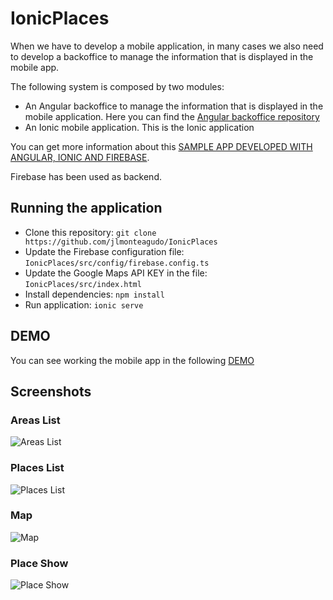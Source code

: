 # IonicPlaces

When we have to develop a mobile application, in many cases we also need to develop a backoffice to manage the information that is displayed in the mobile app.

The following system is composed by two modules: 
- An Angular backoffice to manage the information that is displayed in the mobile application. Here you can find the [Angular backoffice repository](https://github.com/jlmonteagudo/WebPlaces)
- An Ionic mobile application. This is the Ionic application

You can get more information about this [SAMPLE APP DEVELOPED WITH ANGULAR, IONIC AND FIREBASE](http://www.jlmonteagudo.com/app/places/).

Firebase has been used as backend.

## Running the application

- Clone this repository: `git clone https://github.com/jlmonteagudo/IonicPlaces`
- Update the Firebase configuration file: `IonicPlaces/src/config/firebase.config.ts`
- Update the Google Maps API KEY in the file: `IonicPlaces/src/index.html`
- Install dependencies: `npm install`
- Run application: `ionic serve`

## DEMO

You can see working the mobile app in the following [DEMO](http://www.dondeviajamos.com/app/tabernas-madrid/)

## Screenshots

### Areas List
![Areas List](http://www.jlmonteagudo.com/wp-content/uploads/2017/06/areas-list-1.png)

### Places List
![Places List](http://www.jlmonteagudo.com/wp-content/uploads/2017/06/places-list-1.png)

### Map
![Map](http://www.jlmonteagudo.com/wp-content/uploads/2017/06/places-map.png)

### Place Show
![Place Show](http://www.jlmonteagudo.com/wp-content/uploads/2017/06/place-show.png)

